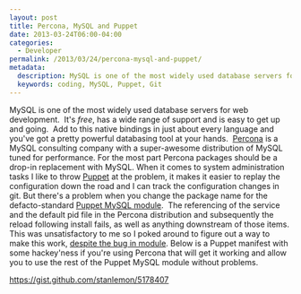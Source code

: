 ```yaml
---
layout: post
title: Percona, MySQL and Puppet
date: 2013-03-24T06:00-04:00
categories:
  - Developer
permalink: /2013/03/24/percona-mysql-and-puppet/
metadata:
  description: MySQL is one of the most widely used database servers for web development.
  keywords: coding, MySQL, Puppet, Git
---
```

MySQL is one of the most widely used database servers for web development.  It's _free_, has a wide range of support and is easy to get up and going.  Add to this native bindings in just about every language and you've got a pretty powerful databasing tool at your hands.  [Percona](http://www.percona.com) is a MySQL consulting company with a super-awesome distribution of MySQL tuned for performance. For the most part Percona packages should be a drop-in replacement with MySQL. When it comes to system administration tasks I like to throw [Puppet](https://puppetlabs.com) at the problem, it makes it easier to replay the configuration down the road and I can track the configuration changes in git. But there's a problem when you change the package name for the defacto-standard [Puppet MySQL module](https://github.com/puppetlabs/puppetlabs-mysql).  The referencing of the service and the default pid file in the Percona distribution and subsequently the reload following install fails, as well as anything downstream of those items. This was unsatisfactory to me so I poked around to figure out a way to make this work, [despite the bug in module](http://projects.puppetlabs.com/issues/19562). Below is a Puppet manifest with some hackey'ness if you're using Percona that will get it working and allow you to use the rest of the Puppet MySQL module without problems.

https://gist.github.com/stanlemon/5178407
